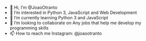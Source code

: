 - 👋 Hi, I’m @JoaoOtranto
- 👀 I’m interested in Python 3, JavaScript and Web Development
- 🌱 I’m currently learning Python 3 and JavaScript
- 💞️ I’m looking to collaborate on Any jobs that help me develop my programming skills
- 📫 How to reach me Instagram: @joaootranto

<!---
JoaoOtranto/JoaoOtranto is a ✨ special ✨ repository because its `README.md` (this file) appears on your GitHub profile.
You can click the Preview link to take a look at your changes.
--->
